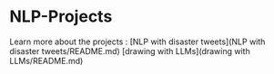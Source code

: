 # NLP-Projects

Learn more about the projects :
[NLP with disaster tweets](NLP with disaster tweets/README.md)
[drawing with LLMs](drawing with LLMs/README.md)
